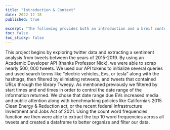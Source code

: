 ```yaml
---
title: "Introduction & Context"
date: 2022-12-18
published: true

excerpt: "The following provides both an introduction and a breif context on the current state of EVs in the U.S. and California over the lasst decade."
toc: false
toc_sticky: false
---
```







This project begins by exploring twitter data and extracting a sentiment analysis from tweets between the years of 2015-2019. By using an Academic Developer API (thanks Professor Nick), we were able to scrap nearly 500, 000 tweets. We used our API tokens to initialize  several queries and used search terms like “electric vehicles, Evs, or tesla” along with the hashtags, then filtered by elimiating retweets, and tweets that contained URLs through the library Tweepy. 
As mentioned previously we filtered by start times and end times in order to control the date range of the information returned. We chose that date range due EVs increased media and public attention along with benchmarking policies like California’s 2015 Clean Energy & Reduction act, or the recent federal Infrastructure Investment and Jobs Act of 2021. 
Using the count word frequencies function we then were able to extract the top 10 word frequencies across all tweets and created a dataframe to better organize and filter our data.
 

